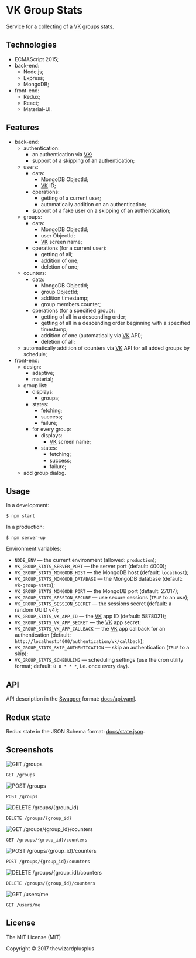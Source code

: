 # VK Group Stats

Service for a collecting of a [VK](http://vk.com/) groups stats.

## Technologies

* ECMAScript 2015;
* back-end:
    * Node.js;
    * Express;
    * MongoDB;
* front-end:
    * Redux;
    * React;
    * Material-UI.

## Features

* back-end:
    * authentication:
        * an authentication via [VK](http://vk.com/);
        * support of a skipping of an authentication;
    * users:
        * data:
            * MongoDB ObjectId;
            * [VK](http://vk.com/) ID;
        * operations:
            * getting of a current user;
            * automatically addition on an authentication;
        * support of a fake user on a skipping of an authentication;
    * groups:
        * data:
            * MongoDB ObjectId;
            * user ObjectId;
            * [VK](http://vk.com/) screen name;
        * operations (for a current user):
            * getting of all;
            * addition of one;
            * deletion of one;
    * counters:
        * data:
            * MongoDB ObjectId;
            * group ObjectId;
            * addition timestamp;
            * group members counter;
        * operations (for a specified group):
            * getting of all in a descending order;
            * getting of all in a descending order beginning with a specified timestamp;
            * addition of one (automatically via [VK](http://vk.com/) API);
            * deletion of all;
    * automatically addition of counters via [VK](http://vk.com/) API for all added groups by schedule;
* front-end:
    * design:
        * adaptive;
        * material;
    * group list:
        * displays:
            * groups;
        * states:
            * fetching;
            * success;
            * failure;
        * for every group:
            * displays:
                * [VK](http://vk.com/) screen name;
            * states:
                * fetching;
                * success;
                * failure;
    * add group dialog.

## Usage

In a development:

```
$ npm start
```

In a production:

```
$ npm server-up
```

Environment variables:

* `NODE_ENV` &mdash; the current environment (allowed: `production`);
* `VK_GROUP_STATS_SERVER_PORT` &mdash; the server port (default: 4000);
* `VK_GROUP_STATS_MONGODB_HOST` &mdash; the MongoDB host (default: `localhost`);
* `VK_GROUP_STATS_MONGODB_DATABASE` &mdash; the MongoDB database (default: `vk-group-stats`);
* `VK_GROUP_STATS_MONGODB_PORT` &mdash; the MongoDB port (default: 27017);
* `VK_GROUP_STATS_SESSION_SECURE` &mdash; use secure sessions (`TRUE` to an use);
* `VK_GROUP_STATS_SESSION_SECRET` &mdash; the sessions secret (default: a random UUID v4);
* `VK_GROUP_STATS_VK_APP_ID` &mdash; the [VK](http://vk.com/) app ID (default: 5878021);
* `VK_GROUP_STATS_VK_APP_SECRET` &mdash; the [VK](http://vk.com/) app secret;
* `VK_GROUP_STATS_VK_APP_CALLBACK` &mdash; the [VK](http://vk.com/) app callback for an authentication (default: `http://localhost:4000/authentication/vk/callback`);
* `VK_GROUP_STATS_SKIP_AUTHENTICATION` &mdash; skip an authentication (`TRUE` to a skip);
* `VK_GROUP_STATS_SCHEDULING` &mdash; scheduling settings (use the cron utility format; default: `0 0 * * *`, i.e. once every day).

## API

API description in the [Swagger](http://swagger.io/) format: [docs/api.yaml](docs/api.yaml).

## Redux state

Redux state in the JSON Schema format: [docs/state.json](docs/state.json).

## Screenshots

![GET /groups](screenshots/screenshot_00.png)

`GET /groups`

![POST /groups](screenshots/screenshot_01.png)

`POST /groups`

![DELETE /groups/{group_id}](screenshots/screenshot_02.png)

`DELETE /groups/{group_id}`

![GET /groups/{group_id}/counters](screenshots/screenshot_03.png)

`GET /groups/{group_id}/counters`

![POST /groups/{group_id}/counters](screenshots/screenshot_04.png)

`POST /groups/{group_id}/counters`

![DELETE /groups/{group_id}/counters](screenshots/screenshot_05.png)

`DELETE /groups/{group_id}/counters`

![GET /users/me](screenshots/screenshot_06.png)

`GET /users/me`

## License

The MIT License (MIT)

Copyright &copy; 2017 thewizardplusplus
